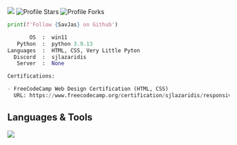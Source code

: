 ![](https://komarev.com/ghpvc/?username=Zer0PointZero&color=b93133)
<img src="https://img.shields.io/badge/dynamic/json?&label=Total%20Stars&color=bb2527&style=flat&style=for-the-badge&query=%24.stars&url=https://api.github-star-counter.workers.dev/user/SavJas" alt="Profile Stars"></a>
<img src="https://img.shields.io/badge/dynamic/json?&label=Total%20Forks&color=bb2527&style=flat&style=for-the-badge&query=%24.forks&url=https://api.github-star-counter.workers.dev/user/SavJas" alt="Profile Forks"></a>

```python
print(f'Follow {SavJas} on Github')
```

```python
       OS  :  win11
   Python  :  python 3.9.13
Languages  :  HTML, CSS, Very Little Pyton
  Discord  :  sjlazaridis
   Server  :  None
```

```python
Certifications:

- FreeCodeCamp Web Design Certification (HTML, CSS)
  URL: https://www.freecodecamp.org/certification/sjlazaridis/responsive-web-design
```
<h2 align="left">Languages & Tools</h2>
<div align="left">
    <img src="https://skillicons.dev/icons?i=html,css,atom,vscode,github,discord" />
</div>
